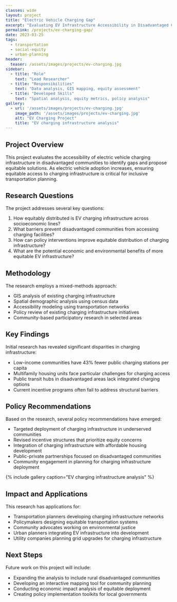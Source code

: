 ```yaml
---
classes: wide
layout: project
title: "Electric Vehicle Charging Gap"
excerpt: "Evaluating EV Infrastructure Accessibility in Disadvantaged Communities"
permalink: /projects/ev-charging-gap/
date: 2023-03-25
tags:
  - transportation
  - social-equity
  - urban-planning
header:
  teaser: /assets/images/projects/ev-charging.jpg
sidebar:
  - title: "Role"
    text: "Lead Researcher"
  - title: "Responsibilities"
    text: "Data analysis, GIS mapping, equity assessment"
  - title: "Developed Skills"
    text: "Spatial analysis, equity metrics, policy analysis"
gallery:
  - url: '/assets/images/projects/ev-charging.jpg'
    image_path: '/assets/images/projects/ev-charging.jpg'
    alt: "EV Charging Project"
    title: "EV charging infrastructure analysis"
---
```


<style>
    body {
        font-size: 90%; 
    }
</style>

## Project Overview

This project evaluates the accessibility of electric vehicle charging infrastructure in disadvantaged communities to identify gaps and propose equitable solutions. As electric vehicle adoption increases, ensuring equitable access to charging infrastructure is critical for inclusive transportation planning.

## Research Questions

The project addresses several key questions:
1. How equitably distributed is EV charging infrastructure across socioeconomic lines?
2. What barriers prevent disadvantaged communities from accessing charging facilities?
3. How can policy interventions improve equitable distribution of charging infrastructure?
4. What are the potential economic and environmental benefits of more equitable EV infrastructure?

## Methodology

The research employs a mixed-methods approach:
- GIS analysis of existing charging infrastructure
- Spatial demographic analysis using census data
- Accessibility modeling using transportation networks
- Policy review of existing charging infrastructure initiatives
- Community-based participatory research in selected areas

## Key Findings

Initial research has revealed significant disparities in charging infrastructure:
- Low-income communities have 43% fewer public charging stations per capita
- Multifamily housing units face particular challenges for charging access
- Public transit hubs in disadvantaged areas lack integrated charging options
- Current incentive programs often fail to address structural barriers

## Policy Recommendations

Based on the research, several policy recommendations have emerged:
- Targeted deployment of charging infrastructure in underserved communities
- Revised incentive structures that prioritize equity concerns
- Integration of charging infrastructure with affordable housing development
- Public-private partnerships focused on disadvantaged communities
- Community engagement in planning for charging infrastructure deployment

{% include gallery caption="EV charging infrastructure analysis" %}

## Impact and Applications

This research has applications for:
- Transportation planners developing charging infrastructure networks
- Policymakers designing equitable transportation systems
- Community advocates working on environmental justice
- Urban planners integrating EV infrastructure into development
- Utility companies planning grid upgrades for charging infrastructure

## Next Steps

Future work on this project will include:
- Expanding the analysis to include rural disadvantaged communities
- Developing an interactive mapping tool for community planning
- Conducting economic impact analysis of equitable deployment
- Creating policy implementation toolkits for local governments 